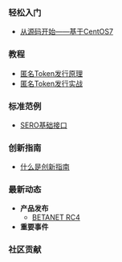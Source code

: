 ### 轻松入门

- [从源码开始——基于CentOS7](Example/sero-basic-interface.md)

### 教程

- [匿名Token发行原理](Tutorial/principle-of-anonymous-token.md)
- [匿名Token发行实战](Tutorial/practice-of-anonymous-token.md)

### 标准范例

- [SERO基础接口](Example/sero-basic-interface.md)

### 创新指南

- [什么是创新指南](Innovation/what-is-innovation-guide.md)

### 最新动态

- **产品发布**
  - [BETANET RC4](News/Publish/SERO-BETANET-RC4(v0.3.0-beta.4).md)
- **重要事件**

### 社区贡献

